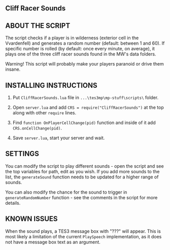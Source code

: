 ## Cliff Racer Sounds

## ABOUT THE SCRIPT

The script checks if a player is in wilderness (exterior cell in the Vvardenfell) and generates a random number (default: between 1 and 60). If specific number is rolled (by default: once every minute, on average), it plays one of the three cliff racer sounds found in the MW's data folders.

Warning! This script will probably make your players paranoid or drive them insane.

## INSTALLING INSTRUCTIONS

1) Put `CliffRacerSounds.lua` file in `...\tes3mp\mp-stuff\scripts\` folder.

2) Open `server.lua` and add `CRS = require("CliffRacerSounds")` at the top along with other `require` lines.

3) Find `function OnPlayerCellChange(pid)` function and inside of it add `CRS.onCellChange(pid)`.

4) Save `server.lua`, start your server and wait.

## SETTINGS

You can modify the script to play different sounds - open the script and see the top variables for path, edit as you wish. If you add more sounds to the list, the `generateSound` function needs to be updated for a higher range of sounds.

You can also modify the chance for the sound to trigger in `generateRandomNumber` function - see the comments in the script for more details.

## KNOWN ISSUES

When the sound plays, a TES3 message box with "???" will appear. This is most likely a limitation of the current `PlaySpeech` implementation, as it does not have a message box text as an argument.